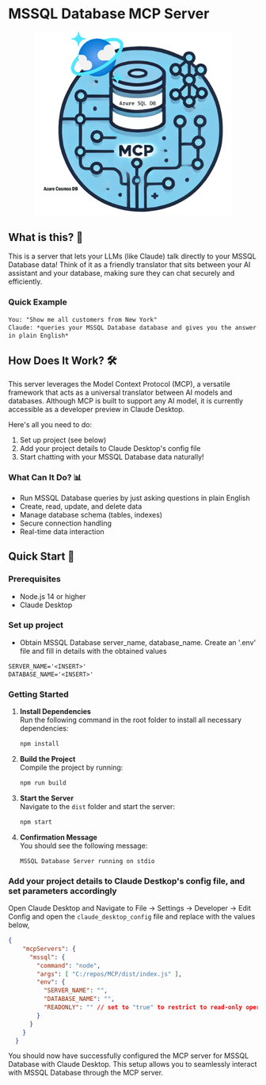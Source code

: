 # MSSQL Database MCP  Server

<div align="center">
  <img src="./src/img/logo.png" alt="MSSQL Database MCP server logo" width="400"/>
</div>

## What is this? 🤔

This is a server that lets your LLMs (like Claude) talk directly to your MSSQL Database data! Think of it as a friendly translator that sits between your AI assistant and your database, making sure they can chat securely and efficiently.

### Quick Example
```text
You: "Show me all customers from New York"
Claude: *queries your MSSQL Database database and gives you the answer in plain English*
```


## How Does It Work? 🛠️

This server leverages the Model Context Protocol (MCP), a versatile framework that acts as a universal translator between AI models and databases. Although MCP is built to support any AI model, it is currently accessible as a developer preview in Claude Desktop.

Here's all you need to do:
1. Set up project (see below)
2. Add your project details to Claude Desktop's config file
3. Start chatting with your MSSQL Database data naturally!

### What Can It Do? 📊

- Run MSSQL Database queries by just asking questions in plain English
- Create, read, update, and delete data
- Manage database schema (tables, indexes)
- Secure connection handling
- Real-time data interaction

## Quick Start 🚀

### Prerequisites
- Node.js 14 or higher
- Claude Desktop 

### Set up project

- Obtain MSSQL Database server_name, database_name. Create an '.env' file and fill in details with the obtained values

```
SERVER_NAME='<INSERT>'
DATABASE_NAME='<INSERT>'
```

### Getting Started

1. **Install Dependencies**  
   Run the following command in the root folder to install all necessary dependencies:  
   ```bash
   npm install
   ```

2. **Build the Project**  
   Compile the project by running:  
   ```bash
   npm run build
   ```

3. **Start the Server**  
   Navigate to the `dist` folder and start the server:  
   ```bash
   npm start
   ```

4. **Confirmation Message**  
   You should see the following message:  
   ```
   MSSQL Database Server running on stdio
   ```

### Add your project details to Claude Destkop's config file, and set parameters accordingly

Open Claude Desktop and Navigate to File -> Settings -> Developer -> Edit Config and open the `claude_desktop_config` file and replace with the values below,

```json
{
    "mcpServers": {
      "mssql": {
        "command": "node",
        "args": [ "C:/repos/MCP/dist/index.js" ],
        "env": {
          "SERVER_NAME": "",
          "DATABASE_NAME": "",
          "READONLY": "" // set to "true" to restrict to read-only operations
        }
      }
    }
  }

```

You should now have successfully configured the MCP server for MSSQL Database with Claude Desktop. This setup allows you to seamlessly interact with MSSQL Database through the MCP server.
